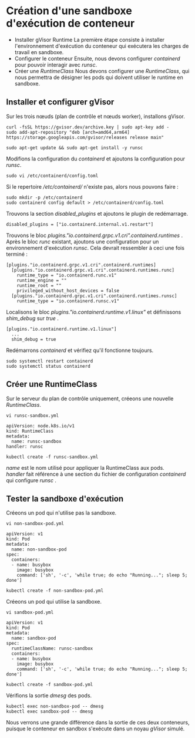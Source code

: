 # Création d'une sandboxe d'exécution de conteneur
- Installer gVisor Runtime
La première étape consiste à installer l'environnement d'exécution du conteneur qui exécutera les charges de travail en sandboxe.
- Configurer le conteneur
Ensuite, nous devons configurer *containerd* pour pouvoir interagir avec *runsc*.
- Créer une *RuntimeClass*
Nous devons configurer une *RuntimeClass*, qui nous permettra de désigner les pods qui doivent utiliser le runtime en sandboxe.

## Installer et configurer gVisor
Sur les trois nœuds (plan de contrôle et nœuds worker), installons gVisor.
```
curl -fsSL https://gvisor.dev/archive.key | sudo apt-key add -
sudo add-apt-repository "deb [arch=amd64,arm64] https://storage.googleapis.com/gvisor/releases release main"
```

```
sudo apt-get update && sudo apt-get install -y runsc
```

Modifions la configuration du *containerd* et ajoutons la configuration pour *runsc*.
```
sudo vi /etc/containerd/config.toml
```

Si le repertoire */etc/containerd/* n'existe pas, alors nous pouvons faire :
```
sudo mkdir -p /etc/containerd
sudo containerd config default > /etc/containerd/config.toml
```

Trouvons la section *disabled_plugins* et ajoutons le plugin de redémarrage.
```
disabled_plugins = ["io.containerd.internal.v1.restart"]
```

Trouvons le bloc *plugins."io.containerd.grpc.v1.cri".containerd.runtimes* . Après le bloc *runc* existant, ajoutons une configuration pour un environnement d'exécution *runsc*. Cela devrait ressembler à ceci une fois terminé :
```
[plugins."io.containerd.grpc.v1.cri".containerd.runtimes]
  [plugins."io.containerd.grpc.v1.cri".containerd.runtimes.runc]
    runtime_type = "io.containerd.runc.v1"
    runtime_engine = ""
    runtime_root = ""
    privileged_without_host_devices = false
  [plugins."io.containerd.grpc.v1.cri".containerd.runtimes.runsc]
    runtime_type = "io.containerd.runsc.v1"
```

Localisons le bloc *plugins."io.containerd.runtime.v1.linux"* et définissons *shim_debug* sur *true* .
```
[plugins."io.containerd.runtime.v1.linux"]
  ...
  shim_debug = true
```

Redémarrons *containerd* et vérifiez qu'il fonctionne toujours.
```
sudo systemctl restart containerd
sudo systemctl status containerd
```

## Créer une RuntimeClass
Sur le serveur du plan de contrôle uniquement, créeons une nouvelle *RuntimeClass*.
```
vi runsc-sandbox.yml
```

```
apiVersion: node.k8s.io/v1
kind: RuntimeClass
metadata:
  name: runsc-sandbox
handler: runsc
```

```
kubectl create -f runsc-sandbox.yml
```

*name* est le nom utilisé pour appliquer la RuntimeClass aux pods.<br>
*handler* fait référence à une section du fichier de configuration *containerd* qui configure *runsc* .

## Tester la sandboxe d'exécution
Créeons un pod qui n'utilise pas la sandboxe.
```
vi non-sandbox-pod.yml
```

```
apiVersion: v1
kind: Pod
metadata:
  name: non-sandbox-pod
spec:
  containers:
  - name: busybox
    image: busybox
    command: ['sh', '-c', 'while true; do echo "Running..."; sleep 5; done']
```

```
kubectl create -f non-sandbox-pod.yml
```

Créeons un pod qui utilise la sandboxe.
```
vi sandbox-pod.yml
```

```
apiVersion: v1
kind: Pod
metadata:
  name: sandbox-pod
spec:
  runtimeClassName: runsc-sandbox
  containers:
  - name: busybox
    image: busybox
    command: ['sh', '-c', 'while true; do echo "Running..."; sleep 5; done']
```

```
kubectl create -f sandbox-pod.yml
```

Vérifions la sortie *dmesg* des pods.
```
kubectl exec non-sandbox-pod -- dmesg
kubectl exec sandbox-pod -- dmesg
```

Nous verrons une grande différence dans la sortie de ces deux conteneurs, puisque le conteneur en sandbox s'exécute dans un noyau *gVisor* simulé.